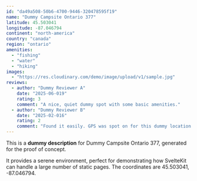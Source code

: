 ```yaml
---
id: "da49a508-50b6-4700-9446-320478595f19"
name: "Dummy Campsite Ontario 377"
latitude: 45.503041
longitude: -87.046794
continent: "north-america"
country: "canada"
region: "ontario"
amenities:
  - "fishing"
  - "water"
  - "hiking"
images:
  - "https://res.cloudinary.com/demo/image/upload/v1/sample.jpg"
reviews:
  - author: "Dummy Reviewer A"
    date: "2025-06-019"
    rating: 3
    comment: "A nice, quiet dummy spot with some basic amenities."
  - author: "Dummy Reviewer B"
    date: "2025-02-016"
    rating: 2
    comment: "Found it easily. GPS was spot on for this dummy location."
---
```


This is a **dummy description** for Dummy Campsite Ontario 377, generated for the proof of concept.

It provides a serene environment, perfect for demonstrating how SvelteKit can handle a large number of static pages. The coordinates are 45.503041, -87.046794.
